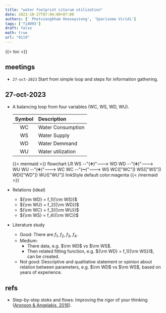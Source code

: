 ```yaml
---
title: "water footprint citarum utilization"
date: 2023-10-27T07:04:00+07:00
authors: [' Phetviengkham Onexayvieng', 'Sparisoma Viridi']
tags: ['fi8093']
draft: false
math: true
url: "0119"
---
```

{{< toc >}}


## meetings
+ `27-oct-2023` Start from simple loop and steps for information gathering.


## 27-oct-2023
+ A balancing loop from four variables (WC, WS, WD, WU).
  
  Symbol | Description
  :-: | :-
  WC | Water Consumption
  WS | Water Supply
  WD | Water Demmand
  WU | Water utilization

  {{< mermaid >}}
  flowchart LR
    WS --"(&#x2795;)"---> WD
    WD --"(&#x2795;)"---> WU
    WU --"(&#x2795;)"---> WC
    WC --"(&#x2796;)"---> WS
    WC(["WC"])
    WS(["WS"])
    WD(["WD"])
    WU(["WU"])
    linkStyle default color:magenta
  {{< /mermaid >}}
+ Relations (ideal)
  - ${\rm WD} = f_1({\rm WS})$
  - ${\rm WU} = f_2({\rm WD})$
  - ${\rm WC} = f_3({\rm WU})$
  - ${\rm WS} = f_4({\rm WC})$
+ Literature study
  - Good: There are $f_1$, $f_2$, $f_3$, $f_4$.
  - Medium:
    + There data, e.g. $\rm WD$ vs $\rm WS$.
    + Then related fitting function, e.g. ${\rm WD} = f_1({\rm WS})$, can be created.
  - Not good: Descriptive and qualitative statement or opinion about relation between parameters, e.g. $\rm WD$ vs $\rm WS$, based on years of experience.


## refs
+ Step-by-step stoks and flows: Improving the rigor of your thinking ([Aronson & Angelakis, 2016](https://thesystemsthinker.com/step-by-step-stocks-and-flows-improving-the-rigor-of-your-thinking/)).